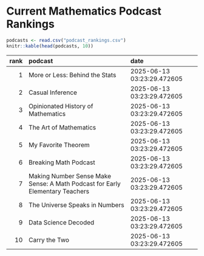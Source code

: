 # Current Mathematics Podcast Rankings


``` r
podcasts <- read.csv("podcast_rankings.csv")
knitr::kable(head(podcasts, 10))
```

| rank | podcast | date |
|---:|:---|:---|
| 1 | More or Less: Behind the Stats | 2025-06-13 03:23:29.472605 |
| 2 | Casual Inference | 2025-06-13 03:23:29.472605 |
| 3 | Opinionated History of Mathematics | 2025-06-13 03:23:29.472605 |
| 4 | The Art of Mathematics | 2025-06-13 03:23:29.472605 |
| 5 | My Favorite Theorem | 2025-06-13 03:23:29.472605 |
| 6 | Breaking Math Podcast | 2025-06-13 03:23:29.472605 |
| 7 | Making Number Sense Make Sense: A Math Podcast for Early Elementary Teachers | 2025-06-13 03:23:29.472605 |
| 8 | The Universe Speaks in Numbers | 2025-06-13 03:23:29.472605 |
| 9 | Data Science Decoded | 2025-06-13 03:23:29.472605 |
| 10 | Carry the Two | 2025-06-13 03:23:29.472605 |
